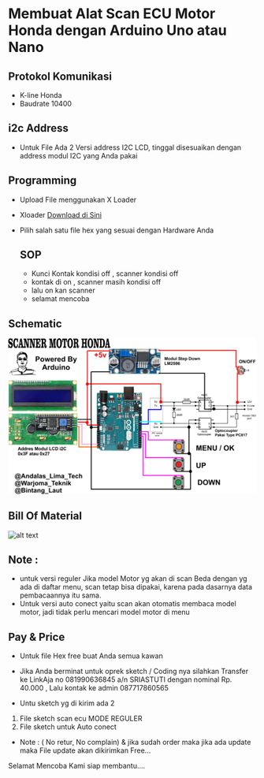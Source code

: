 
# Membuat Alat Scan ECU Motor Honda dengan Arduino Uno atau Nano


## Protokol Komunikasi
- K-line Honda
- Baudrate 10400

## i2c Address
- Untuk File Ada 2 Versi address I2C LCD, tinggal disesuaikan dengan address modul I2C yang Anda pakai

## Programming
- Upload File menggunakan X Loader
- Xloader [Download di Sini](https://github.com/binaryupdates/xLoader.git)
- Pilih salah satu file hex yang sesuai dengan Hardware Anda

  ## SOP
  - Kunci Kontak kondisi off , scanner kondisi off
  - kontak di on , scanner masih kondisi off
  - lalu on kan scanner
  - selamat mencoba

## Schematic
  
![alt text](https://github.com/BintangLaut69/Scan-ECU-Honda-Motor/blob/main/SCANNER%201.0.jpg?raw=true)



## Bill Of Material
![alt text](https://github.com/BintangLaut69/Scan-ECU-Honda-Motor/blob/main/Daftar%20Komponen.jpg?raw=true)


## Note :
- untuk versi reguler Jika model Motor yg akan di scan Beda dengan yg ada di daftar menu, scan tetap bisa dipakai, karena pada dasarnya data pembacaannya itu sama.
- Untuk versi auto conect yaitu scan akan otomatis membaca model motor, jadi tidak perlu mencari model motor di menu

## Pay & Price
- Untuk file Hex free buat Anda semua kawan
- Jika Anda berminat untuk oprek sketch / Coding nya silahkan Transfer ke LinkAja no 081990636845 a/n SRIASTUTI dengan nominal Rp. 40.000 , Lalu kontak ke admin 087717860565 

- Untu sketch yg di kirim ada 2

1. File sketch scan ecu MODE REGULER
2. File sketch untuk Auto conect 
- Note : ( No retur, No complain) & jika sudah order maka jika ada update maka File update akan dikirimkan Free...

Selamat Mencoba Kami siap membantu.... 
